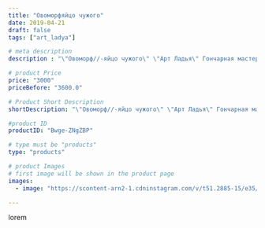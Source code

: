 ```yaml
---
title: "Овоморфяйцо чужого"
date: 2019-04-21
draft: false
tags: ["art_ladya"]

# meta description
description : "\"Овоморф//-яйцо чужого\" \"Арт Ладья\" Гончарная мастерская в Нижнем Новгороде. Изготовление керамики и мастер//-классы по обучению.  #гончар #исскуство #potte"

# product Price
price: "3000"
priceBefore: "3600.0"

# Product Short Description
shortDescription: "\"Овоморф//-яйцо чужого\" \"Арт Ладья\" Гончарная мастерская в Нижнем Новгороде. Изготовление керамики и мастер//-классы по обучению.  #гончар #исскуство #potter #керамикаручнаяработа #керамиканазаказ #handmade #древняякерамика #керамика #гончарнаяпосуда #эксклюзивнаякерамика #painter #decor #ceramicar #claygoods #restaurant #earthenware #ceramic #design #ceramicart #decanter #carafe #clay #сосуд #авторскаякерамика #чужой #яйцо #огонь #пламя #fire #foreign"

#product ID
productID: "Bwge-ZNgZBP"

# type must be "products"
type: "products"

# product Images
# first image will be shown in the product page
images:
  - image: "https://scontent-arn2-1.cdninstagram.com/v/t51.2885-15/e35/56791041_2025963164374599_8225634525456176768_n.jpg?tp=1&_nc_ht=scontent-arn2-1.cdninstagram.com&_nc_cat=103&_nc_ohc=bSIIVvf1HDoAX9DGeeR&ccb=7-4&oh=8cc79192c8827033706e0a30fec6a2b5&oe=60862DD9&_nc_sid=86f79a&ig_cache_key=MjAyNjc1NjA2MTM4OTc1NDQ0Nw%3D%3D.2-ccb7-4"

---
```

lorem
